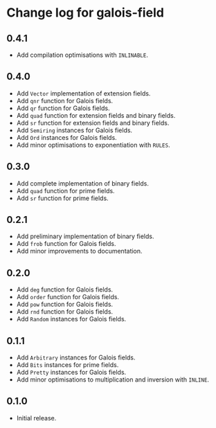 # Change log for galois-field

## 0.4.1

* Add compilation optimisations with `INLINABLE`.

## 0.4.0

* Add `Vector` implementation of extension fields.
* Add `qnr` function for Galois fields.
* Add `qr` function for Galois fields.
* Add `quad` function for extension fields and binary fields.
* Add `sr` function for extension fields and binary fields.
* Add `Semiring` instances for Galois fields.
* Add `Ord` instances for Galois fields.
* Add minor optimisations to exponentiation with `RULES`.

## 0.3.0

* Add complete implementation of binary fields.
* Add `quad` function for prime fields.
* Add `sr` function for prime fields.

## 0.2.1

* Add preliminary implementation of binary fields.
* Add `frob` function for Galois fields.
* Add minor improvements to documentation.

## 0.2.0

* Add `deg` function for Galois fields.
* Add `order` function for Galois fields.
* Add `pow` function for Galois fields.
* Add `rnd` function for Galois fields.
* Add `Random` instances for Galois fields.

## 0.1.1

* Add `Arbitrary` instances for Galois fields.
* Add `Bits` instances for prime fields.
* Add `Pretty` instances for Galois fields.
* Add minor optimisations to multiplication and inversion with `INLINE`.

## 0.1.0

* Initial release.
